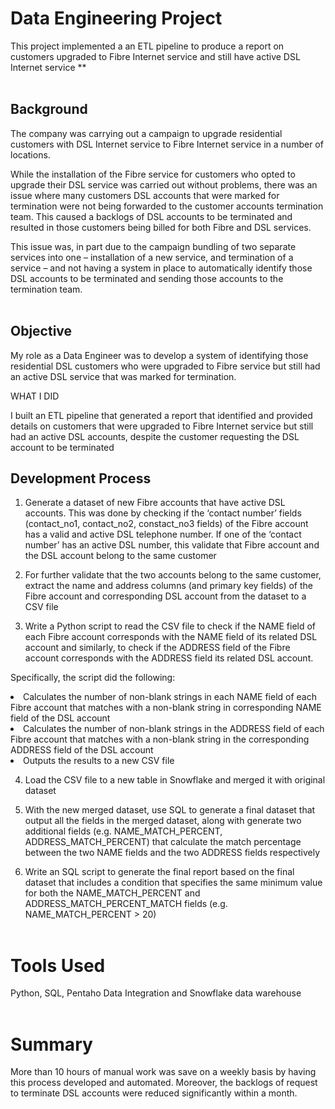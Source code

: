 # Data Engineering Project
This project implemented a an ETL pipeline to produce a report on customers upgraded to Fibre Internet service and still have active DSL Internet service **
<br> </br>

## Background

The company was carrying out a campaign to upgrade residential customers with DSL Internet service to Fibre Internet service in a number of locations. 

While the installation of the Fibre service for customers who opted to upgrade their DSL service was carried out without problems, there was an issue where many customers DSL accounts that were marked for termination were not being forwarded to the customer accounts termination team. This caused a backlogs of DSL accounts to be terminated and resulted in those customers being billed for both Fibre and DSL services.

This issue was, in part due to the campaign bundling of two separate services into one – installation of a new service, and termination of a service – and not having a system in place to automatically identify those DSL accounts to be terminated and sending those accounts to the termination team.
<br> </br>



## Objective

My role as a Data Engineer was to develop a system of identifying those residential DSL customers who were upgraded to Fibre service but still had an active DSL service that was marked for termination.


WHAT I DID

I built an ETL pipeline that generated a report that identified and provided details on customers that were upgraded to Fibre Internet service but still had an active DSL accounts, despite the customer requesting the DSL account to be terminated



## Development Process

1. Generate a dataset of new Fibre accounts that have active DSL accounts. This was done by checking if the ‘contact number’ fields (contact_no1, contact_no2, constact_no3 fields) of the Fibre account has a valid and active DSL telephone number. If one of the ‘contact number’ has an active DSL number, this validate that Fibre account and the DSL account belong to the same customer

2. For further validate that the two accounts belong to the same customer, extract the name and address columns (and primary key fields) of the Fibre account and corresponding DSL account from the dataset to a CSV file 

3. Write a Python script to read the CSV file to check if the NAME field of each Fibre account corresponds with the NAME field of its related DSL account and similarly, to check if the ADDRESS field of the Fibre account corresponds with the ADDRESS field its related DSL account. 

Specifically, the script did the following:


<li>Calculates the number of non-blank strings in each NAME field of each Fibre account that matches with a non-blank string in corresponding NAME field of the DSL account</li>
<li>Calculates the number of non-blank strings in the ADDRESS field of each Fibre account that matches with a non-blank string in the corresponding ADDRESS field of the DSL account </li>
<li>Outputs the results to a new CSV file </li>


4. Load the CSV file to a new table in Snowflake and merged it with original dataset 

5. With the new merged dataset, use SQL to generate a final dataset that output all the fields in the merged dataset, along with generate two additional fields (e.g. NAME_MATCH_PERCENT, ADDRESS_MATCH_PERCENT) that calculate the match percentage between the two NAME fields and the two ADDRESS fields respectively

6. Write an SQL script to generate the final report based on the final dataset that includes a condition that specifies the same minimum value for both the NAME_MATCH_PERCENT and ADDRESS_MATCH_PERCENT_MATCH fields (e.g. NAME_MATCH_PERCENT > 20)
<br> </br>


# Tools Used

Python, SQL, Pentaho Data Integration and Snowflake data warehouse
<br></br>

# Summary

More than 10 hours of manual work was save on a weekly basis by having this process developed and automated. Moreover, the backlogs of request to terminate DSL accounts were reduced significantly within a month.

